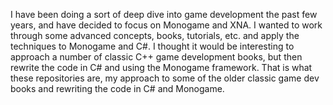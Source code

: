 I have been doing a sort of deep dive into game development the past few years, and have decided to focus on Monogame and XNA. I wanted to work through some advanced concepts, 
books, tutorials, etc. and apply the techniques to Monogame and C#. I thought it would be interesting to approach a number of classic C++ game development books, but then 
rewrite the code in C# and using the Monogame framework. That is what these repositories are, my approach to some of the older classic game dev books and rewriting the code in 
C# and Monogame.
